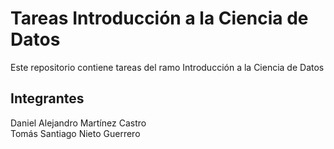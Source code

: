 # Tareas Introducción a la Ciencia de Datos

Este repositorio contiene tareas del ramo Introducción a la Ciencia de Datos

## Integrantes

Daniel Alejandro Martínez Castro  
Tomás Santiago Nieto Guerrero
